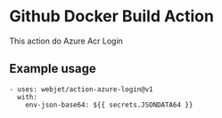 # Github Docker Build Action

This action do Azure Acr Login

## Example usage 

```
- uses: webjet/action-azure-login@v1
  with:
    env-json-base64: ${{ secrets.JSONDATA64 }}

```

